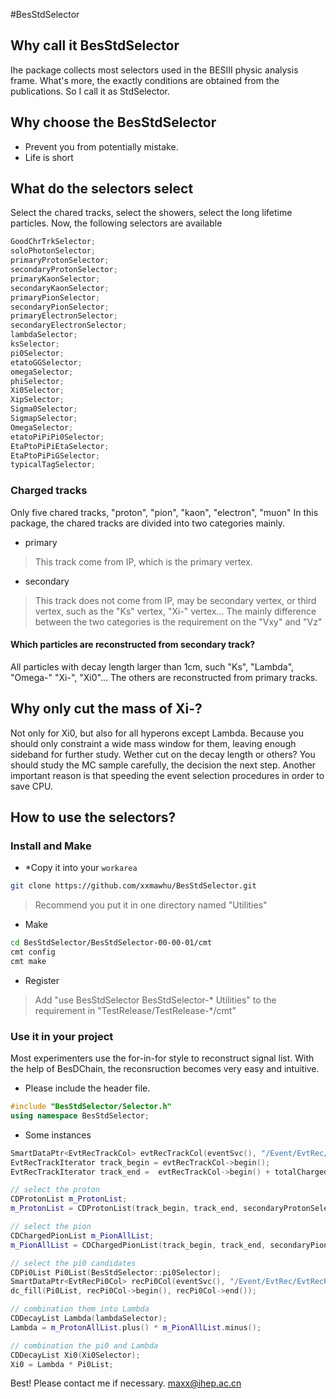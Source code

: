 #BesStdSelector
## Why call it BesStdSelector

Ihe package collects most selectors used in the BESIII physic analysis frame.
What's more, the exactly conditions are obtained from the publications. So I
call it as StdSelector.
## Why choose the BesStdSelector

* Prevent you from potentially mistake.
* Life is short 
## What do the selectors select

Select the chared tracks, select the showers, select the long lifetime
particles. Now, the following selectors are available
```c++
GoodChrTrkSelector;
soloPhotonSelector;
primaryProtonSelector;
secondaryProtonSelector;
primaryKaonSelector;
secondaryKaonSelector;
primaryPionSelector;
secondaryPionSelector;
primaryElectronSelector;
secondaryElectronSelector;
lambdaSelector;
ksSelector;
pi0Selector;
etatoGGSelector;
omegaSelector;
phiSelector;
Xi0Selector;
XipSelector;
Sigma0Selector;
SigmapSelector;
OmegaSelector;
etatoPiPiPi0Selector;
EtaPtoPiPiEtaSelector;
EtaPtoPiPiGSelector;
typicalTagSelector;
```
### Charged tracks 

Only five chared tracks, "proton", "pion", "kaon", "electron", "muon"
In this package, the chared tracks are divided into two categories mainly.
* primary
> This track come from IP, which is the primary vertex. 
* secondary
> This track does not come from IP, may be secondary vertex, or third vertex,
> such as the "Ks" vertex, "Xi-" vertex... 
The mainly difference between the two categories is the requirement on the
"Vxy" and "Vz"

#### Which particles are reconstructed from secondary track?

All particles with decay length larger than 1cm, such "Ks", "Lambda", "Omega-"
"Xi-", "Xi0"...
The others are reconstructed from primary tracks.


## Why only cut the mass of Xi-?  
Not only for Xi0, but also for all hyperons except Lambda. Because you should
only constraint a wide mass window for them, leaving enough sideband for further
study. Wether cut on the decay length or others? You should study the MC
sample carefully, the decision the next step. Another important reason is that
speeding the event selection procedures in order to save CPU. 

## How to use the selectors?

### Install and Make

* *Copy it into your `workarea`
```bash
git clone https://github.com/xxmawhu/BesStdSelector.git 
```
> Recommend you put it in one directory named "Utilities"

* Make
```bash
cd BesStdSelector/BesStdSelector-00-00-01/cmt
cmt config
cmt make
```

* Register
> Add "use BesStdSelector BesStdSelector-* Utilities" to the requirement in
"TestRelease/TestRelease-*/cmt"

### Use it in your project

Most experimenters use the for-in-for style to reconstruct signal list.
With the help of BesDChain, the reconsruction becomes very easy and intuitive.
* Please include the header file. 
```c++
#include "BesStdSelector/Selector.h"
using namespace BesStdSelector;
```
* Some instances
```c++
SmartDataPtr<EvtRecTrackCol> evtRecTrackCol(eventSvc(), "/Event/EvtRec/EvtRecTrackCol");
EvtRecTrackIterator track_begin = evtRecTrackCol->begin();
EvtRecTrackIterator track_end =  evtRecTrackCol->begin() + totalCharged;

// select the proton
CDProtonList m_ProtonList;
m_ProtonList = CDProtonList(track_begin, track_end, secondaryProtonSelector);

// select the pion
CDChargedPionList m_PionAllList;
m_PionAllList = CDChargedPionList(track_begin, track_end, secondaryPionSelector);

// select the pi0 candidates
CDPi0List Pi0List(BesStdSelector::pi0Selector);
SmartDataPtr<EvtRecPi0Col> recPi0Col(eventSvc(), "/Event/EvtRec/EvtRecPi0Col");
dc_fill(Pi0List, recPi0Col->begin(), recPi0Col->end());

// combination them into Lambda
CDDecayList Lambda(lambdaSelector);
Lambda = m_ProtonAllList.plus() * m_PionAllList.minus();

// combination the pi0 and Lambda
CDDecayList Xi0(Xi0Selector);
Xi0 = Lambda * Pi0List;
```
Best!
Please contact me if necessary.
maxx@ihep.ac.cn
